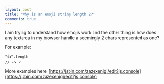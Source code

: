 ```yaml
---
layout: post
title: "Why is an emoji string length 2?"
comments: true
---
```


I am trying to understand how emojis work and the other thing is how does any textarea in my browser handle a seemingly 2 chars represented as one?

For example:

```
"👍".length
// -> 2

```

More examples here: [https://jsbin.com/zazexenigi/edit?js,console](https://jsbin.com/zazexenigi/edit?js,console)